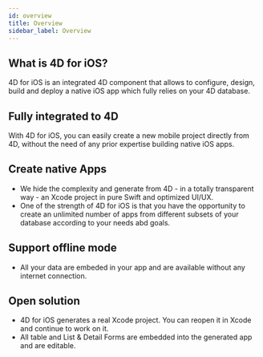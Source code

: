 ```yaml
---
id: overview
title: Overview
sidebar_label: Overview
---
```


## What is 4D for iOS?

4D for iOS is an integrated 4D component that allows to configure, design, build and deploy a native iOS app which fully relies on your 4D database.

## Fully integrated to 4D

With 4D for iOS, you can easily create a new mobile project directly from 4D, without the need of any prior expertise building native iOS apps.

## Create native Apps
* We hide the complexity and generate from 4D - in a totally transparent way - an Xcode project in pure Swift and optimized UI/UX.
* One of the strength of 4D for iOS is that you have the opportunity to create an unlimited number of apps from different subsets of your database according to your needs abd goals.


## Support offline mode
* All your data are embeded in your app and are available without any internet connection.


## Open solution
* 4D for iOS generates a real Xcode project. You can reopen it in Xcode and continue to work on it.
* All table and List & Detail Forms are embedded into the generated app and are editable.
